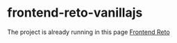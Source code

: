 ﻿# frontend-reto-vanillajs

The project is already running in this page [Frontend Reto](https://moihm96.github.io/frontend-reto-reactjs/)

